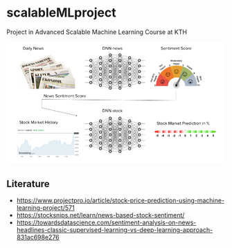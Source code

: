 # scalableMLproject
Project in Advanced Scalable Machine Learning Course at KTH

![Schematic of Project Idea](Schematic.png)

## Literature

* https://www.projectpro.io/article/stock-price-prediction-using-machine-learning-project/571 
* https://stocksnips.net/learn/news-based-stock-sentiment/ 
* https://towardsdatascience.com/sentiment-analysis-on-news-headlines-classic-supervised-learning-vs-deep-learning-approach-831ac698e276 
